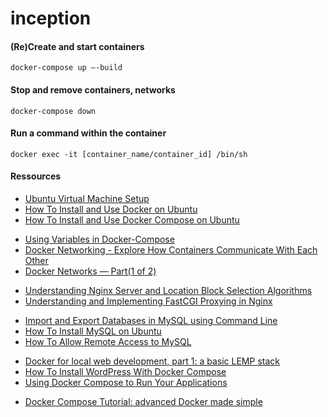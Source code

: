 # inception

#### (Re)Create and start containers
```docker
docker-compose up —-build
```

#### Stop and remove containers, networks
```docker
docker-compose down
```

#### Run a command within the container
```docker
docker exec -it [container_name/container_id] /bin/sh
```

#### Ressources
- [Ubuntu Virtual Machine Setup](https://losst.ru/kak-polzovatsya-virtualbox#2_Создание_виртуальной_машины)
- [How To Install and Use Docker on Ubuntu](https://www.digitalocean.com/community/tutorials/how-to-install-and-use-docker-on-ubuntu-20-04-ru)
- [How To Install and Use Docker Compose on Ubuntu](https://www.digitalocean.com/community/tutorials/how-to-install-and-use-docker-compose-on-ubuntu-20-04-ru)
>
- [Using Variables in Docker-Compose](https://betterprogramming.pub/using-variables-in-docker-compose-265a604c2006)
- [Docker Networking - Explore How Containers Communicate With Each Other](https://medium.com/edureka/docker-networking-1a7d65e89013)
- [Docker Networks — Part(1 of 2)](https://faun.pub/docker-networks-part-1-of-2-15a986a48d0a)
>
- [Understanding Nginx Server and Location Block Selection Algorithms](https://www.digitalocean.com/community/tutorials/understanding-nginx-server-and-location-block-selection-algorithms)
- [Understanding and Implementing FastCGI Proxying in Nginx](https://www.digitalocean.com/community/tutorials/understanding-and-implementing-fastcgi-proxying-in-nginx)
>
- [Import and Export Databases in MySQL using Command Line](https://www.interserver.net/tips/kb/import-export-databases-mysql-command-line/)
- [How To Install MySQL on Ubuntu](https://www.digitalocean.com/community/tutorials/mysql-ubuntu-18-04-ru)
- [How To Allow Remote Access to MySQL](https://www.digitalocean.com/community/tutorials/how-to-allow-remote-access-to-mysql)
>
- [Docker for local web development, part 1: a basic LEMP stack](https://tech.osteel.me/posts/docker-for-local-web-development-part-1-a-basic-lemp-stack)
- [How To Install WordPress With Docker Compose](https://www.digitalocean.com/community/tutorials/how-to-install-wordpress-with-docker-compose-ru)
- [Using Docker Compose to Run Your Applications](https://medium.com/rate-engineering/using-docker-containers-to-run-a-distributed-application-locally-eeabd360bca3)
>
- [Docker Compose Tutorial: advanced Docker made simple](https://www.educative.io/blog/docker-compose-tutorial)
